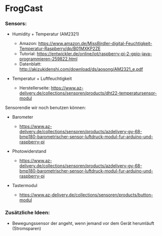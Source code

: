 # FrogCast


### Sensors:
- Humidity + Temperatur (AM2321)
    - Amazon: https://www.amazon.de/MissBirdler-digital-Feuchtigkeit-Temperatur-Raspberry/dp/B01MXKP2ZE
    - Tutorial: https://entwickler.de/online/iot/raspberry-pi-2-gpio-java-programmieren-259822.html
    - Datenblatt: http://akizukidenshi.com/download/ds/aosong/AM2321_e.pdf

- Temperatur + Luftfeuchtigkeit 
    - Herstellerseite: https://www.az-delivery.de/collections/sensoren/products/dht22-temperatursensor-modul 


Sensorendie wir noch benutzen können:
- Barometer
    - https://www.az-delivery.de/collections/sensoren/products/azdelivery-gy-68-bmp180-barometrischer-sensor-luftdruck-modul-fur-arduino-und-raspberry-pi

- Photowiderstand
    - https://www.az-delivery.de/collections/sensoren/products/azdelivery-gy-68-bmp180-barometrischer-sensor-luftdruck-modul-fur-arduino-und-raspberry-pi

- Tastermodul
    - https://www.az-delivery.de/collections/sensoren/products/button-modul

### Zusätzliche Ideen: 
- Bewegungssensor der angeht, wenn jemand vor dem Gerät herumläuft (Stromsparen)